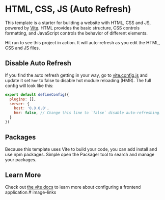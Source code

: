 # HTML, CSS, JS (Auto Refresh)

This template is a starter for building a website with HTML, CSS and JS, powered by [Vite](https://vitejs.dev/). HTML provides the basic structure, CSS controls formatting, and JavaScript controls the behavior of different elements.

Hit run to see this project in action. It will auto-refresh as you edit the HTML, CSS and JS files.

## Disable Auto Refresh

If you find the auto refresh getting in your way, go to [vite.config.js](./vite.config.js) and update it set `hmr` to false to disable hot module reloading (HMR). The full config will look like this:

```js
export default defineConfig({
  plugins: [],
  server: {
    host: '0.0.0.0',
    hmr: false, // Change this line to `false` disable auto-refreshing.
  }
})
```

## Packages

Because this template uses Vite to build your code, you can add install and use npm packages. Simple open the Packager tool to search and manage your packages.

## Learn More

Check out [the vite docs](https://vitejs.dev) to learn more about configuring a frontend application.#   i m a g e - l i n k s  
 